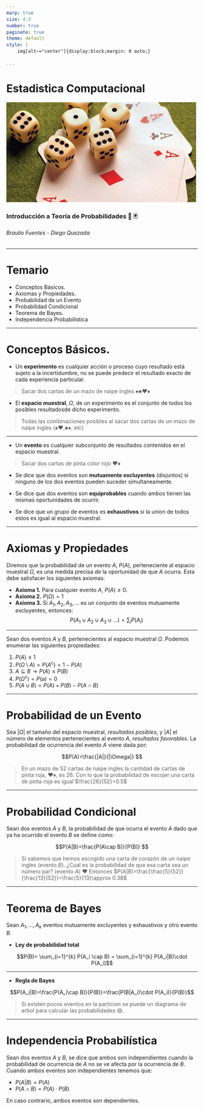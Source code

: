 ```yaml
---
marp: true
size: 4:3
number: true
paginate: true
theme: default
style: |
    img[alt~="center"]{display:block;margin: 0 auto;}

---
```

Estadistica Computacional
===
![center  h:400](./imagenes/probabilidades.jpg)
### Introducción a Teoría de Probabilidades :game_die: :black_joker: 
###### Braulio Fuentes - Diego Quezada

---
# Temario
- Conceptos Básicos.
- Axiomas y Propiedades.
- Probabilidad de un Evento
- Probabilidad Condicional
- Teorema de Bayes.
- Independencia Probabilística

---
# Conceptos Básicos.

- Un **experimento** es cualquier acción o proceso cuyo resultado está sujeto a la incertidumbre, no se puede predecir el resultado exacto de cada experiencia particular.
> Sacar dos cartas de un mazo de naipe ingles :spades::clubs::hearts::diamonds:

- El **espacio muestral**, $\Omega$, de un experimento es el conjunto de todos los posibles resultadosde dicho experimento.
> Todas las combinaciones posibles al sacar dos cartas de un mazo de naipe ingles (:spades::hearts:,:clubs::diamonds:, etc)

***

- Un **evento** es cualquier subconjunto de resultados contenidos en el espacio muestral.
> Sacar dos cartas de pinta color rojo :hearts::diamonds: 

-  Se dice que dos eventos son **mutuamente excluyentes** (disjuntos) si ninguno de los dos eventos pueden suceder simultaneamente.

- Se dice que dos eventos son **equiprobables** cuando ambos tienen las mismas oportunidades de ocurrir.

- Se dice que un grupo de eventos es **exhaustivos** si la union de todos estos es igual al espacio muestral.

---
# Axiomas y Propiedades

Diremos que la probabilidad de un evento $A$, $P(A)$, perteneciente al espacio muestral $\Omega$, es una medida precisa de la oportunidad de que $A$ ocurra. Esta debe satisfacer los siguientes axiomas:

- **Axioma 1.** Para cualquier evento $A$, $P(A)\ge0$.
- **Axioma 2.** $P(\Omega)=1$
- **Axioma 3.** Si $A_1, A_2, A_3, \dots$ es un conjunto de eventos mutuamente excluyentes, entonces:
$$ P(A_1\cup A_2\cup A_3\cup \dots)=\sum_i P(A_i) $$

***
Sean dos eventos $A$ y $B$, pertenecientes al espacio muestral $\Omega$. Podemos enumerar las siguientes propiedades:

1. $P(A) \le 1$ 
2. $P(\Omega\setminus A)=P(A^c)=1-P(A)$
3. $A\subseteq B \rightarrow P(A)\le P(B)$
4. $P(\Omega^c)=P(\varnothing)=0$
5. $P(A \cup B) = P(A) + P(B) - P(A \cap B)$

---
# Probabilidad de un Evento

Sea $|\Omega|$ el tamaño del espacio muestral, *resultados posibles*, y $|A|$ el número de elementos pertenecientes al evento $A$, *resultados favorables*. La probabilidad de ocurrencia del evento $A$ viene dada por:

$$P(A)=\frac{|A|}{|\Omega|} $$

> En un mazo de 52 cartas de naipe ingles la cantidad de cartas de pinta roja, :hearts::diamonds:, es 26.
>Con lo que la probabilidad de escojer una carta de pinta roja es igual $\frac{26}{52}=0.5$ 


---
# Probabilidad Condicional
Sean dos eventos $A$ y $B$, la probabilidad de que ocurra el evento $A$ dado que ya ha ocurrido el evento $B$ se define como:

$$P(A|B)=\frac{P(A\cap B)}{P(B)} $$

> Si sabemos que hemos escogido una carta de corazón de un naipe ingles (evento $B$). ¿Cual es la probabilidad de que esa carta sea un número par? (evento $A$) :hearts:
> Entonces $P(A|B)=\frac{\frac{5}{52}}{\frac{13}{52}}=\frac{5}{13}\approx 0.38$

---
# Teorema de Bayes

Sean $A_1, \dots,  A_k$ eventos mutuamente excluyentes y exhaustivos y otro evento $B$.


- **Ley de probabilidad total**



$$P(B)= \sum_{i=1}^{k} P(A_i \cap B) = \sum_{i=1}^{k} P(A_i|B)\cdot P(A_i)$$
***
- **Regla de Bayes**

$$P(A_i|B)=\frac{P(A_i\cap B)}{P(B)}=\frac{P(B|A_i)\cdot P(A_i)}{P(B)}$$

> Si existen pocos eventos en la particion se puede un diagrama de arbol para calcular las probabilidades :smile:.  

---
# Independencia Probabilística

Sean dos eventos $A$ y $B$, se dice que ambos son independientes cuando la probabilidad de ocurrencia de $A$ no se ve afecta por la ocurrencia de $B$. 
Cuando ambos eventos son independientes tenemos que:

- $P(A | B) = P(A)$
- $P(A \cap B) = P(A) \cdot P(B)$

En caso contrario, ambos eventos son dependientes.


